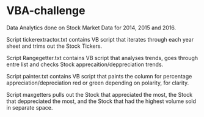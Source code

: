 # VBA-challenge

Data Analytics done on Stock Market Data for 2014, 2015 and 2016.

Script tickerextractor.txt contains VB script that iterates through each year sheet and trims out the Stock Tickers.

Script Rangegetter.txt contains VB script that analyses trends, goes through entre list and checks Stock apprecaition/deppreciation trends.

Script painter.txt contains VB script that paints the column for percentage appreciation/depreciation red or green depending on polarity, for clarity.

Script maxgetters pulls out the Stock that appreciated the most, the Stock that deppreciated the most, and the Stock that had the highest volume sold in separate space.
